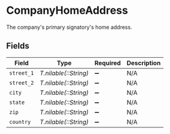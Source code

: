 # CompanyHomeAddress

The company's primary signatory's home address.


## Fields

| Field                 | Type                  | Required              | Description           |
| --------------------- | --------------------- | --------------------- | --------------------- |
| `street_1`            | *T.nilable(::String)* | :heavy_minus_sign:    | N/A                   |
| `street_2`            | *T.nilable(::String)* | :heavy_minus_sign:    | N/A                   |
| `city`                | *T.nilable(::String)* | :heavy_minus_sign:    | N/A                   |
| `state`               | *T.nilable(::String)* | :heavy_minus_sign:    | N/A                   |
| `zip`                 | *T.nilable(::String)* | :heavy_minus_sign:    | N/A                   |
| `country`             | *T.nilable(::String)* | :heavy_minus_sign:    | N/A                   |